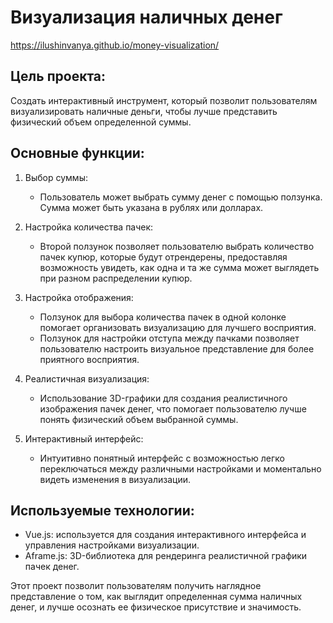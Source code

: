 # Визуализация наличных денег
https://ilushinvanya.github.io/money-visualization/

## Цель проекта:

Создать интерактивный инструмент, который позволит пользователям визуализировать наличные деньги, чтобы лучше представить физический объем определенной суммы.

## Основные функции:

1. Выбор суммы:
   - Пользователь может выбрать сумму денег с помощью ползунка. Сумма может быть указана в рублях или долларах.

2. Настройка количества пачек:
   - Второй ползунок позволяет пользователю выбрать количество пачек купюр, которые будут отрендерены, предоставляя возможность увидеть, как одна и та же сумма может выглядеть при разном распределении купюр.

3. Настройка отображения:
   - Ползунок для выбора количества пачек в одной колонке помогает организовать визуализацию для лучшего восприятия.
   - Ползунок для настройки отступа между пачками позволяет пользователю настроить визуальное представление для более приятного восприятия.

4. Реалистичная визуализация:
   - Использование 3D-графики для создания реалистичного изображения пачек денег, что помогает пользователю лучше понять физический объем выбранной суммы.

5. Интерактивный интерфейс:
   - Интуитивно понятный интерфейс с возможностью легко переключаться между различными настройками и моментально видеть изменения в визуализации.

## Используемые технологии:

- Vue.js: используется для создания интерактивного интерфейса и управления настройками визуализации.
- Aframe.js: 3D-библиотека для рендеринга реалистичной графики пачек денег.


Этот проект позволит пользователям получить наглядное представление о том, как выглядит определенная сумма наличных денег, и лучше осознать ее физическое присутствие и значимость.
